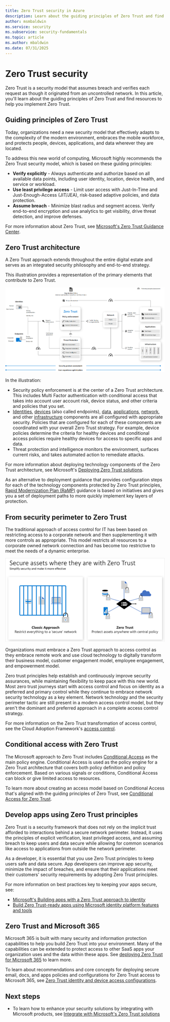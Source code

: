 ```yaml
---
title: Zero Trust security in Azure
description: Learn about the guiding principles of Zero Trust and find resources to help you implement Zero Trust.
author: msmbaldwin
ms.service: security
ms.subservice: security-fundamentals
ms.topic: article
ms.author: mbaldwin
ms.date: 07/31/2025
---
```


# Zero Trust security

Zero Trust is a security model that assumes breach and verifies each request as though it originated from an uncontrolled network. In this article, you'll learn about the guiding principles of Zero Trust and find resources to help you implement Zero Trust.

## Guiding principles of Zero Trust

Today, organizations need a new security model that effectively adapts to the complexity of the modern environment, embraces the mobile workforce, and protects people, devices, applications, and data wherever they are located.

To address this new world of computing, Microsoft highly recommends the Zero Trust security model, which is based on these guiding principles:

- **Verify explicitly** - Always authenticate and authorize based on all available data points, including user identity, location, device health, and service or workload.
- **Use least privilege access** - Limit user access with Just-In-Time and Just-Enough-Access (JIT/JEA), risk-based adaptive policies, and data protection.
- **Assume breach** - Minimize blast radius and segment access. Verify end-to-end encryption and use analytics to get visibility, drive threat detection, and improve defenses.

For more information about Zero Trust, see [Microsoft's Zero Trust Guidance Center](/security/zero-trust).

## Zero Trust architecture

A Zero Trust approach extends throughout the entire digital estate and serves as an integrated security philosophy and end-to-end strategy.

This illustration provides a representation of the primary elements that contribute to Zero Trust.

![Zero Trust architecture](./media/zero-trust/zero-trust-architecture.png)

In the illustration:

- Security policy enforcement is at the center of a Zero Trust architecture. This includes Multi Factor authentication with conditional access that takes into account user account risk, device status, and other criteria and policies that you set.
- [Identities](/security/zero-trust/deploy/identity), [devices](/security/zero-trust/deploy/endpoints) (also called endpoints), [data](/security/zero-trust/deploy/data), [applications](/security/zero-trust/deploy/applications), [network](/security/zero-trust/deploy/networks), and other [infrastructure](/security/zero-trust/deploy/infrastructure) components are all configured with appropriate security. Policies that are configured for each of these components are coordinated with your overall Zero Trust strategy. For example, device policies determine the criteria for healthy devices and conditional access policies require healthy devices for access to specific apps and data.
- Threat protection and intelligence monitors the environment, surfaces current risks, and takes automated action to remediate attacks.

For more information about deploying technology components of the Zero Trust architecture, see Microsoft's [Deploying Zero Trust solutions](/security/zero-trust/deploy/overview).

As an alternative to deployment guidance that provides configuration steps for each of the technology components protected by Zero Trust principles, [Rapid Modernization Plan (RaMP)](/security/zero-trust/zero-trust-ramp-overview) guidance is based on initiatives and gives you a set of deployment paths to more quickly implement key layers of protection.

## From security perimeter to Zero Trust

The traditional approach of access control for IT has been based on restricting access to a corporate network and then supplementing it with more controls as appropriate. This model restricts all resources to a corporate owned network connection and has become too restrictive to meet the needs of a dynamic enterprise.

![Shift from traditional network perimeter to Zero Trust approach ](./media/zero-trust/zero-trust-shift.png)

Organizations must embrace a Zero Trust approach to access control as they embrace remote work and use cloud technology to digitally transform their business model, customer engagement model, employee engagement, and empowerment model.

Zero trust principles help establish and continuously improve security assurances, while maintaining flexibility to keep pace with this new world. Most zero trust journeys start with access control and focus on identity as a preferred and primary control while they continue to embrace network security technology as a key element. Network technology and the security perimeter tactic are still present in a modern access control model, but they aren't the dominant and preferred approach in a complete access control strategy.

For more information on the Zero Trust transformation of access control, see the Cloud Adoption Framework's [access control](/azure/cloud-adoption-framework/secure/access-control).

## Conditional access with Zero Trust

The Microsoft approach to Zero Trust includes [Conditional Access](../../active-directory/conditional-access/overview.md) as the main policy engine. Conditional Access is used as the policy engine for a Zero Trust architecture that covers both policy definition and policy enforcement. Based on various signals or conditions, Conditional Access can block or give limited access to resources.

To learn more about creating an access model based on Conditional Access that's aligned with the guiding principles of Zero Trust, see [Conditional Access for Zero Trust](/azure/architecture/guide/security/conditional-access-design).

## Develop apps using Zero Trust principles

Zero Trust is a security framework that does not rely on the implicit trust afforded to interactions behind a secure network perimeter. Instead, it uses the principles of explicit verification, least privileged access, and assuming breach to keep users and data secure while allowing for common scenarios like access to applications from outside the network perimeter.

As a developer, it is essential that you use Zero Trust principles to keep users safe and data secure. App developers can improve app security, minimize the impact of breaches, and ensure that their applications meet their customers' security requirements by adopting Zero Trust principles.

For more information on best practices key to keeping your apps secure, see:

- [Microsoft's Building apps with a Zero Trust approach to identity](/security/zero-trust/develop/identity#top-recommendations-for-zero-trust)
- [Build Zero Trust-ready apps using Microsoft identity platform features and tools](../../active-directory/develop/zero-trust-for-developers.md)

## Zero Trust and Microsoft 365

Microsoft 365 is built with many security and information protection capabilities to help you build Zero Trust into your environment. Many of the capabilities can be extended to protect access to other SaaS apps your organization uses and the data within these apps. See [deploying Zero Trust for Microsoft 365](/microsoft-365/security/microsoft-365-zero-trust#deploying-zero-trust-for-microsoft-365) to learn more.

To learn about recommendations and core concepts for deploying secure email, docs, and apps policies and configurations for Zero Trust access to Microsoft 365, see [Zero Trust identity and device access configurations](/microsoft-365/security/office-365-security/microsoft-365-policies-configurations).

## Next steps

- To learn how to enhance your security solutions by integrating with Microsoft products, see [Integrate with Microsoft's Zero Trust solutions](/security/zero-trust/integrate/overview)